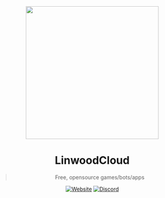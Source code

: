 <div align="center">

  
<img src="https://github.com/LinwoodCloud/website/blob/main/public/Linwood.png?raw=true" width="350px" />


# LinwoodCloud

> Free, opensource games/bots/apps

[![Website](https://sky.linwood.dev/api/badge/visit/website)](https://linwood.dev)
[![Discord](https://sky.linwood.dev/api/badge/visit/discord)](https://linwood.dev)

</div>
